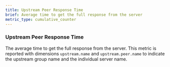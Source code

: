 ```yaml
---
title: Upstream Peer Response Time
brief: Average time to get the full response from the server
metric_type: cumulative_counter
---
```

### Upstream Peer Response Time
The average time to get the full response from the server. This metric is reported with
dimensions `upstream.name` and `upstream.peer.name` to indicate the upstream group name and the individual server name.
